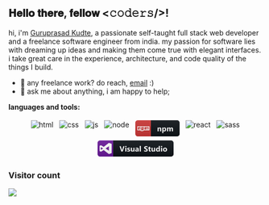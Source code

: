<h2> 𝐇𝐞𝐥𝐥𝐨 𝐭𝐡𝐞𝐫𝐞, 𝐟𝐞𝐥𝐥𝐨𝐰 <𝚌𝚘𝚍𝚎𝚛𝚜/>!</h2>

hi, i'm [Guruprasad Kudte](https://gurukudte.github.com/), a passionate self-taught full stack web developer and a freelance software engineer from india. my passion for software lies with dreaming up ideas and making them come true with elegant interfaces. i take great care in the experience, architecture, and code quality of the things I build.

- 💼 any freelance work? do reach, [email](mailto:gkudtecoding@gmail.com) :)
- 💬 ask me about anything, i am happy to help;

**languages and tools:**

<p align="center">
<img src="https://github.com/MikeCodesDotNET/ColoredBadges/blob/master/png/dev/languages/html.png" alt="html" style="vertical-align:top; margin:4px">   
<img src="https://github.com/MikeCodesDotNET/ColoredBadges/blob/master/png/dev/languages/css3.png" alt="css" style="vertical-align:top; margin:4px">
<img src="https://github.com/MikeCodesDotNET/ColoredBadges/blob/master/png/dev/languages/js.png" alt="js" style="vertical-align:top; margin:4px">
<img src="https://github.com/MikeCodesDotNET/ColoredBadges/blob/master/png/dev/frameworks/nodejs.png" alt="node" style="vertical-align:top; margin:4px">
<img src="https://github.com/MikeCodesDotNET/ColoredBadges/blob/master/png/dev/services/npm.png" alt="npm" style="vertical-align:top; margin:4px">
<img src="https://github.com/MikeCodesDotNET/ColoredBadges/blob/master/png/dev/frameworks/react.png" alt="react" style="vertical-align:top; margin:4px">
<img src="https://github.com/MikeCodesDotNET/ColoredBadges/blob/master/png/dev/languages/sass.png" alt="sass" style="vertical-align:top; margin:4px">
<img src="https://github.com/MikeCodesDotNET/ColoredBadges/blob/master/png/dev/tools/visualstudio.png" alt="vscode" style="vertical-align:top; margin:4px">
</p>

### Visitor count

<img src="https://profile-counter.glitch.me/gurukudte/count.svg" />
